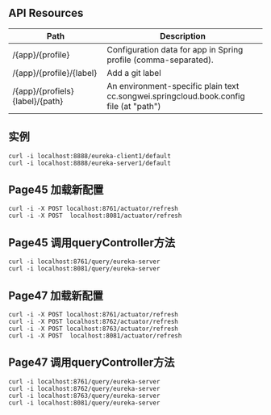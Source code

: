 ## API Resources
|  Path                               |  Description                                                        |
| ----------------------------------- | ------------------------------------------------------------------- |
|  /{app}/{profile}                   |  Configuration data for app in Spring profile (comma-separated).    |
|  /{app}/{profile}/{label}           |  Add a git label                                                    |
|  /{app}/{profiels}{label}/{path}    |  An environment-specific plain text cc.songwei.springcloud.book.config file (at "path")         |

## 实例
```
curl -i localhost:8888/eureka-client1/default
curl -i localhost:8888/eureka-server1/default
```

## Page45 加载新配置
```
curl -i -X POST localhost:8761/actuator/refresh
curl -i -X POST  localhost:8081/actuator/refresh
```

## Page45 调用queryController方法
```
curl -i localhost:8761/query/eureka-server
curl -i localhost:8081/query/eureka-server
```

## Page47 加载新配置
```
curl -i -X POST localhost:8761/actuator/refresh
curl -i -X POST localhost:8762/actuator/refresh
curl -i -X POST localhost:8763/actuator/refresh
curl -i -X POST  localhost:8081/actuator/refresh
```

## Page47 调用queryController方法
```
curl -i localhost:8761/query/eureka-server
curl -i localhost:8762/query/eureka-server
curl -i localhost:8763/query/eureka-server
curl -i localhost:8081/query/eureka-server
```